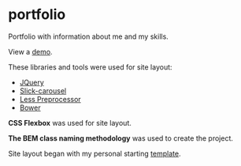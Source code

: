 # portfolio
Portfolio with information about me and my skills.

<p>View a <a href="https://igor-muram.github.io/portfolio/index.html" target="_blank">demo</a>.</p>

<p>These libraries and tools were used for site layout:</p>

<ul>
	<li><a href="https://jquery.com" target="_blank">JQuery</a></li>
	<li><a href="https://kenwheeler.github.io/slick/" target="_blank">Slick-carousel</a></li>
	<li><a href="http://lesscss.org" target="_blank">Less Preprocessor</a></li>
	<li><a href="https://bower.io" target="_blank">Bower</a></li>
</ul>

<p><b>CSS Flexbox</b> was used for site layout.</p>

<p><b>The BEM class naming methodology</b> was used to create the project.</p>

<p>Site layout began with my personal starting <a href="https://igor-muram.github.io/webtemplate/index.html" target="_blank">template</a>.</p>